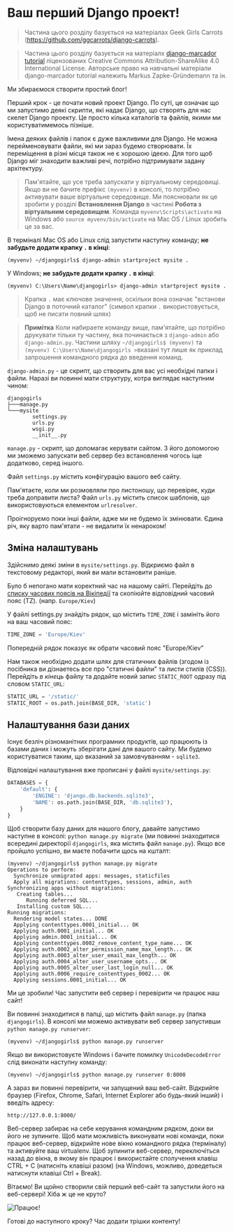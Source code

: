 # Ваш перший Django проект!

> Частина цього розділу базується на матеріалах Geek Girls Carrots (https://github.com/ggcarrots/django-carrots).

> Частина цього розділу базується на матеріалх [django-marcador tutorial](http://django-marcador.keimlink.de/)
ліцензованих Creative Commons Attribution-ShareAlike 4.0 International License.
Авторське право на навчальні матеріали django-marcador tutorial належить
Markus Zapke-Gründemann та ін.

Ми збираємося створити простий блог!

Перший крок - це почати новий проект Django. По суті, це означає що ми запустимо деякі скрипти, які надає Django, що створять для нас скелет Django проекту. Це просто кілька каталогів та файлів, якими ми користуватимемось пізніше.

Імена деяких файлів і папок є дуже важливими для Django. Не можна перейменовувати файли, які ми зараз будемо створювати. Їх переміщення в різні місця також не є хорошою ідеєю. Для того щоб Django міг знаходити важливі речі, потрібно підтримувати задану архітектуру.

> Пам'ятайте, що усе треба запускати у віртуальному середовищі. Якщо ви не бачите префікс `(myvenv)` в консолі, то потрібно активувати ваше віртуальне середовище. Ми пояснювали як це зробити у розділі __Встановлення Django__ в частині __Робота з віртуальним середовищем__.
Команда `myvenv\Scripts\activate` на Windows або `source myvenv/bin/activate` на Mac OS / Linux зробить це за вас.

В терміналі Mac OS або Linux слід запустити наступну команду; **не забудьте додати крапку `.` в кінці**:

    (myvenv) ~/djangogirls$ django-admin startproject mysite .

У Windows; **не забудьте додати крапку `.` в кінці**:

    (myvenv) C:\Users\Name\djangogirls> django-admin startproject mysite .

> Крапка `.` має ключове значення, оскільки вона означає "встанови Django в поточний каталог" (символ крапки `.` використовується, щоб не писати повний шлях)

> **Примітка** Коли набираете команду вище, пам'ятайте, що потрібно друкувати тільки ту частину, яка починається з `django-admin` або `django-admin.py`.
Частини шляху `~/djangogirls$ (myvenv)` та `(myvenv) C:\Users\Name\djangogirls >`вказані тут лише
як приклад запрошення командного рядка до введення команд.

`django-admin.py` - це скрипт, що створить для вас усі необхідні папки і файли. Наразі ви повинні мати структуру, котра виглядає наступним чином:

    djangogirls
    ├───manage.py
    └───mysite
            settings.py
            urls.py
            wsgi.py
            __init__.py


`manage.py` - скрипт, що допомагає керувати сайтом. З його допомогою ми зможемо запускати веб сервер без встановлення чогось іще додатково, серед іншого.

Файл `settings.py` містить конфігурацію вашого веб сайту.

Пам'ятаєте, коли ми розмовляли про листоношу, що перевіряє, куди треба доправити листа? Файл `urls.py` містить список шаблонів, що використовуються елементом `urlresolver`.

Проігноруємо поки інші файли, адже ми не будемо їх змінювати. Єдина річ, яку варто пам'ятати - не видалити їх ненароком!


## Зміна налаштувань

Здійснимо деякі зміни в `mysite/settings.py`. Відкриємо файл в текстовому редакторі, який ви мали встановити раніше.

Було б непогано мати коректний час на нашому сайті. Перейдіть до [списку часових поясів на Вікіпедії](https://en.wikipedia.org/wiki/List_of_tz_database_time_zones) та скопіюйте відповідний часовий пояс (TZ). (напр. `Europe/Kiev`)

У файлі settings.py знайдіть рядок, що містить `TIME_ZONE` і замініть його на ваш часовий пояс:

```python
TIME_ZONE = 'Europe/Kiev'
```

Попередній рядок показує як обрати часовий пояс "Europe/Kiev"


Нам також необхідно додати шлях для статичних файлів (згодом із посібника ви дізнаетесь все про "статичні файли" та листи стилів (CSS)). Перейдіть *в кінець* файлу та додайте новий запис `STATIC_ROOT` одразу під словом `STATIC_URL`:

```python
STATIC_URL = '/static/'
STATIC_ROOT = os.path.join(BASE_DIR, 'static')
```


## Налаштування бази даних

Існує безліч різноманітних програмних продуктів, що працюють із базами даних і можуть зберігати дані для вашого сайту. Ми будемо користуватися таким, що вказаний за замовчуванням - `sqlite3`.

Відповідні налаштування вже прописані у файлі `mysite/settings.py`:

```python
DATABASES = {
    'default': {
        'ENGINE': 'django.db.backends.sqlite3',
        'NAME': os.path.join(BASE_DIR, 'db.sqlite3'),
    }
}
```

Щоб створити базу даних для нашого блогу, давайте запустимо наступне в консолі: `python manage.py migrate` (ми повинні знаходитися всередині директорії `djangogirls`, яка містить файл `manage.py`). Якщо все пройшло успішно, ви маєте побачити щось на кшталт:

    (myvenv) ~/djangogirls$ python manage.py migrate
    Operations to perform:
      Synchronize unmigrated apps: messages, staticfiles
      Apply all migrations: contenttypes, sessions, admin, auth
    Synchronizing apps without migrations:
       Creating tables...
          Running deferred SQL...
       Installing custom SQL...
    Running migrations:
      Rendering model states... DONE
      Applying contenttypes.0001_initial... OK
      Applying auth.0001_initial... OK
      Applying admin.0001_initial... OK
      Applying contenttypes.0002_remove_content_type_name... OK
      Applying auth.0002_alter_permission_name_max_length... OK
      Applying auth.0003_alter_user_email_max_length... OK
      Applying auth.0004_alter_user_username_opts... OK
      Applying auth.0005_alter_user_last_login_null... OK
      Applying auth.0006_require_contenttypes_0002... OK
      Applying sessions.0001_initial... OK

Ми це зробили! Час запустити веб сервер і перевірити чи працює наш сайт!

Ви повинні знаходитися в папці, що містить файл `manage.py` (папка `djangogirls`). В консолі ми можемо активувати веб сервер запустивши `python manage.py runserver`:

    (myvenv) ~/djangogirls$ python manage.py runserver

Якщо ви використовуєте Windows і бачите помилку `UnicodeDecodeError` слід виконати наступну команду:

    (myvenv) ~/djangogirls$ python manage.py runserver 0:8000


А зараз ви повинні перевірити, чи запущений ваш веб-сайт. Відкрийте браузер (Firefox, Chrome, Safari, Internet Explorer або будь-який інший) і введіть адресу:

    http://127.0.0.1:8000/

Веб-сервер забирає на себе керування командним рядком, доки ви його не зупините. Щоб мати можливість виконувати нові команди, поки працює веб-сервер, відкрийте нове вікно командного рядка (терміналу) та активуйте ваш virtualenv. Щоб зупинити веб-сервер, переключіться назад до вікна, в якому він працює і використайте сполучення клавіш CTRL + C (натисніть клавіші разом) (на Windows, можливо, доведеться натиснути клавіші Ctrl + Break).

Вітаємо! Ви щойно створили свій перший веб-сайт та запустили його на веб-сервері! Хіба ж це не круто?

![Працює!](images/it_worked2.png)

Готові до наступного кроку? Час додати трішки контенту!
